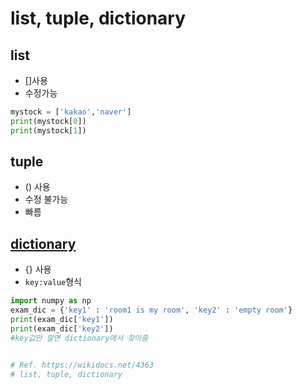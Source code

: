 # list, tuple, dictionary
## list
* []사용
* 수정가능
```.py
mystock = ['kakao','naver']
print(mystock[0])
print(mystock[1])
```
## tuple
* () 사용
* 수정 불가능
* 빠름
## [dictionary](https://github.com/jeongyoonlee2015/2020-TIL/blob/master/Image-Processing/codes/dictionary_simple-application.py)
* {} 사용
* ```key:value```형식
```.py
import numpy as np
exam_dic = {'key1' : 'room1 is my room', 'key2' : 'empty room'}
print(exam_dic['key1'])
print(exam_dic['key2'])
#key값만 알면 dictionary에서 찾아줌


# Ref. https://wikidocs.net/4363
# list, tuple, dictionary

```
